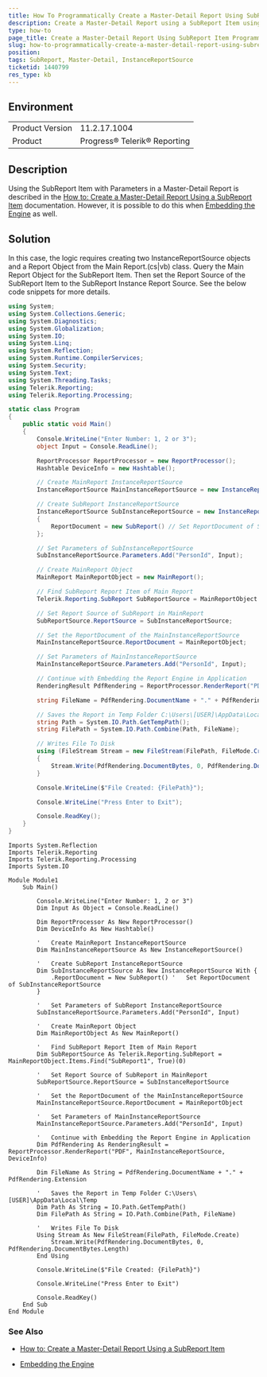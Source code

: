 ```yaml
---
title: How To Programmatically Create a Master-Detail Report Using SubReport Item
description: Create a Master-Detail Report using a SubReport Item using only code.
type: how-to
page_title: Create a Master-Detail Report Using SubReport Item Programmatically
slug: how-to-programmatically-create-a-master-detail-report-using-subreport-item
position: 
tags: SubReport, Master-Detail, InstanceReportSource
ticketid: 1440799
res_type: kb
---
```


## Environment
<table>
	<tbody>
		<tr>
			<td>Product Version</td>
			<td>11.2.17.1004</td>
		</tr>
		<tr>
			<td>Product</td>
			<td>Progress® Telerik® Reporting</td>
		</tr>
	</tbody>
</table>


## Description
Using the SubReport Item with Parameters in a Master-Detail Report is described in the [How to: Create a Master-Detail Report Using a SubReport Item](https://docs.telerik.com/reporting/designing-reports-master-detail) documentation. However, it is possible to do this when [Embedding the Engine](https://docs.telerik.com/reporting/programmatic-exporting-report) as well.

## Solution
In this case, the logic requires creating two InstanceReportSource objects and a Report Object from the Main Report.(cs|vb) class. Query the Main Report Object for the SubReport Item. Then set the Report Source of the SubReport Item to the SubReport Instance Report Source. See the below code snippets for more details.


````C#
using System;
using System.Collections.Generic;
using System.Diagnostics;
using System.Globalization;
using System.IO;
using System.Linq;
using System.Reflection;
using System.Runtime.CompilerServices;
using System.Security;
using System.Text;
using System.Threading.Tasks;
using Telerik.Reporting;
using Telerik.Reporting.Processing;

static class Program
{
    public static void Main()
    {
        Console.WriteLine("Enter Number: 1, 2 or 3");
        object Input = Console.ReadLine();

        ReportProcessor ReportProcessor = new ReportProcessor();
        Hashtable DeviceInfo = new Hashtable();

        // Create MainReport InstanceReportSource
        InstanceReportSource MainInstanceReportSource = new InstanceReportSource();

        // Create SubReport InstanceReportSource
        InstanceReportSource SubInstanceReportSource = new InstanceReportSource()
        {
            ReportDocument = new SubReport() // Set ReportDocument of SubInstanceReportSource
        };

        // Set Parameters of SubInstanceReportSource
        SubInstanceReportSource.Parameters.Add("PersonId", Input);

        // Create MainReport Object
        MainReport MainReportObject = new MainReport();

        // Find SubReport Report Item of Main Report
        Telerik.Reporting.SubReport SubReportSource = MainReportObject.Items.Find("SubReport1", true)(0);

        // Set Report Source of SubReport in MainReport
        SubReportSource.ReportSource = SubInstanceReportSource;

        // Set the ReportDocument of the MainInstanceReportSource
        MainInstanceReportSource.ReportDocument = MainReportObject;

        // Set Parameters of MainInstanceReportSource
        MainInstanceReportSource.Parameters.Add("PersonId", Input);

        // Continue with Embedding the Report Engine in Application
        RenderingResult PdfRendering = ReportProcessor.RenderReport("PDF", MainInstanceReportSource, DeviceInfo);

        string FileName = PdfRendering.DocumentName + "." + PdfRendering.Extension;

        // Saves the Report in Temp Folder C:\Users\[USER]\AppData\Local\Temp
        string Path = System.IO.Path.GetTempPath();
        string FilePath = System.IO.Path.Combine(Path, FileName);

        // Writes File To Disk
        using (FileStream Stream = new FileStream(FilePath, FileMode.Create))
        {
            Stream.Write(PdfRendering.DocumentBytes, 0, PdfRendering.DocumentBytes.Length);
        }

        Console.WriteLine($"File Created: {FilePath}");

        Console.WriteLine("Press Enter to Exit");

        Console.ReadKey();
    }
}
````
````VB
Imports System.Reflection
Imports Telerik.Reporting
Imports Telerik.Reporting.Processing
Imports System.IO

Module Module1
    Sub Main()

        Console.WriteLine("Enter Number: 1, 2 or 3")
        Dim Input As Object = Console.ReadLine()

        Dim ReportProcessor As New ReportProcessor()
        Dim DeviceInfo As New Hashtable()

        '   Create MainReport InstanceReportSource
        Dim MainInstanceReportSource As New InstanceReportSource()

        '   Create SubReport InstanceReportSource
        Dim SubInstanceReportSource As New InstanceReportSource With {
            .ReportDocument = New SubReport() '   Set ReportDocument of SubInstanceReportSource
        }

        '   Set Parameters of SubReport InstanceReportSource
        SubInstanceReportSource.Parameters.Add("PersonId", Input)

        '   Create MainReport Object
        Dim MainReportObject As New MainReport()

        '   Find SubReport Report Item of Main Report
        Dim SubReportSource As Telerik.Reporting.SubReport = MainReportObject.Items.Find("SubReport1", True)(0)

        '   Set Report Source of SubReport in MainReport
        SubReportSource.ReportSource = SubInstanceReportSource

        '   Set the ReportDocument of the MainInstanceReportSource
        MainInstanceReportSource.ReportDocument = MainReportObject

        '   Set Parameters of MainInstanceReportSource
        MainInstanceReportSource.Parameters.Add("PersonId", Input)

        '   Continue with Embedding the Report Engine in Application
        Dim PdfRendering As RenderingResult = ReportProcessor.RenderReport("PDF", MainInstanceReportSource, DeviceInfo)

        Dim FileName As String = PdfRendering.DocumentName + "." + PdfRendering.Extension

        '   Saves the Report in Temp Folder C:\Users\[USER]\AppData\Local\Temp
        Dim Path As String = IO.Path.GetTempPath()
        Dim FilePath As String = IO.Path.Combine(Path, FileName)

        '   Writes File To Disk
        Using Stream As New FileStream(FilePath, FileMode.Create)
            Stream.Write(PdfRendering.DocumentBytes, 0, PdfRendering.DocumentBytes.Length)
        End Using

        Console.WriteLine($"File Created: {FilePath}")

        Console.WriteLine("Press Enter to Exit")

        Console.ReadKey()
    End Sub
End Module
````


### See Also

*   [How to: Create a Master-Detail Report Using a SubReport Item](https://docs.telerik.com/reporting/designing-reports-master-detail)

*   [Embedding the Engine](https://docs.telerik.com/reporting/programmatic-exporting-report)
